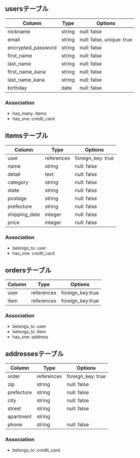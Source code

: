 ## usersテーブル

| Column             | Type       | Options                        |
| ------------------ | ---------- | ------------------------------ |
| nickname           | string     | null: false                    |
| email              | string     | null: false, unique: true      |
| encrypted_password | string     | null: false                    |
| first_name         | string     | null: false                    |
| last_name          | string     | null: false                    |
| first_name_kana    | string     | null: false                    |
| last_name_kana     | string     | null: false                    |
| birthday           | date       | null: false                    |

### Association
- has_many :items
- has_one :credit_card

## itemsテーブル

| Column        | Type       | Options                        |
| ------------- | ---------- | ------------------------------ |
| user          | references | foreign_key: true              |
| name          | string     | null: false                    |
| detail        | text       | null: false                    |
| category      | string     | null: false                    |
| state         | string     | null: false                    |
| postage       | string     | null: false                    |
| prefecture    | string     | null: false                    |
| shipping_date | integer    | null: false                    |
| price         | integer    | null: false                    |

### Association
- belongs_to: user
- has_one: credit_card

## ordersテーブル

| Column        | Type       | Options                        |
| ------------- | ---------- | ------------------------------ |
| user          | references | foreign_key:true               |
| item          | references | foreign_key:true               |

### Association
- belongs_to :user
- belongs_to :item
- has_one :address

## addressesテーブル

| Column       | Type        | Options                        |
| ------------ | ----------- | ------------------------------ |
| order        | references  | foreign_key: true              |
| zip          | string      | null: false                    |
| prefecture   | string      | null: false                    |
| city         | string      | null: false                    |
| street       | string      | null: false                    |
| apartment    | string      |                                |
| phone        | string      | null: false                    |

### Association
- belongs_to :credit_card